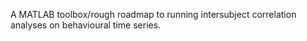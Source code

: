 A MATLAB toolbox/rough roadmap to running intersubject correlation analyses on behavioural time series.

